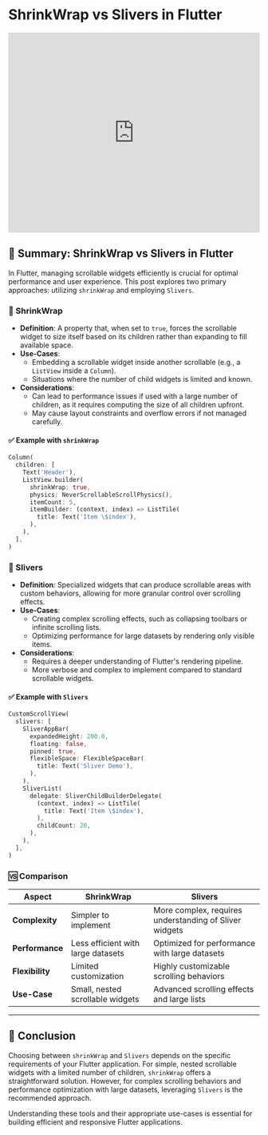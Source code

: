 # ShrinkWrap vs Slivers in Flutter



<!--more-->

<iframe width="100%" height="400" src="https://www.youtube.com/embed/LUqDNnv_dh0" title="ShrinkWrap vs Slivers in Flutter" frameborder="0" allow="accelerometer; autoplay; clipboard-write; encrypted-media; gyroscope; picture-in-picture" allowfullscreen></iframe>

## 🧠 Summary: ShrinkWrap vs Slivers in Flutter

In Flutter, managing scrollable widgets efficiently is crucial for optimal performance and user experience. This post explores two primary approaches: utilizing `shrinkWrap` and employing `Slivers`.

### 🔹 ShrinkWrap

- **Definition**: A property that, when set to `true`, forces the scrollable widget to size itself based on its children rather than expanding to fill available space.
- **Use-Cases**:
  - Embedding a scrollable widget inside another scrollable (e.g., a `ListView` inside a `Column`).
  - Situations where the number of child widgets is limited and known.
- **Considerations**:
  - Can lead to performance issues if used with a large number of children, as it requires computing the size of all children upfront.
  - May cause layout constraints and overflow errors if not managed carefully.

#### ✅ Example with `shrinkWrap`

```dart
Column(
  children: [
    Text('Header'),
    ListView.builder(
      shrinkWrap: true,
      physics: NeverScrollableScrollPhysics(),
      itemCount: 5,
      itemBuilder: (context, index) => ListTile(
        title: Text('Item \$index'),
      ),
    ),
  ],
)
```

### 🔹 Slivers

- **Definition**: Specialized widgets that can produce scrollable areas with custom behaviors, allowing for more granular control over scrolling effects.
- **Use-Cases**:
  - Creating complex scrolling effects, such as collapsing toolbars or infinite scrolling lists.
  - Optimizing performance for large datasets by rendering only visible items.
- **Considerations**:
  - Requires a deeper understanding of Flutter's rendering pipeline.
  - More verbose and complex to implement compared to standard scrollable widgets.

#### ✅ Example with `Slivers`

```dart
CustomScrollView(
  slivers: [
    SliverAppBar(
      expandedHeight: 200.0,
      floating: false,
      pinned: true,
      flexibleSpace: FlexibleSpaceBar(
        title: Text('Sliver Demo'),
      ),
    ),
    SliverList(
      delegate: SliverChildBuilderDelegate(
        (context, index) => ListTile(
          title: Text('Item \$index'),
        ),
        childCount: 20,
      ),
    ),
  ],
)
```

### 🆚 Comparison

| Aspect          | ShrinkWrap                         | Slivers                                                |
| --------------- | ---------------------------------- | ------------------------------------------------------ |
| **Complexity**  | Simpler to implement               | More complex, requires understanding of Sliver widgets |
| **Performance** | Less efficient with large datasets | Optimized for performance with large datasets          |
| **Flexibility** | Limited customization              | Highly customizable scrolling behaviors                |
| **Use-Case**    | Small, nested scrollable widgets   | Advanced scrolling effects and large lists             |

---

## 📝 Conclusion

Choosing between `shrinkWrap` and `Slivers` depends on the specific requirements of your Flutter application. For simple, nested scrollable widgets with a limited number of children, `shrinkWrap` offers a straightforward solution. However, for complex scrolling behaviors and performance optimization with large datasets, leveraging `Slivers` is the recommended approach.

Understanding these tools and their appropriate use-cases is essential for building efficient and responsive Flutter applications.


